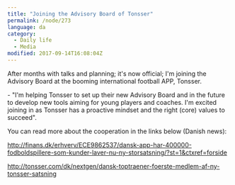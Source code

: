 ```yaml
---
title: "Joining the Advisory Board of Tonsser"
permalink: /node/273
language: da
category:
  - Daily life
  - Media
modified: 2017-09-14T16:08:04Z
---
```


After months with talks and planning; it's now official; I'm joining the Advisory Board at the booming international football APP, Tonsser.

\- "I'm helping Tonsser to set up their new Advisory Board and in the future to develop new tools aiming for young players and coaches. I'm excited joining in as Tonsser has a proactive mindset and the right (core) values to succeed".

You can read more about the cooperation in the links below (Danish news):

<http://finans.dk/erhverv/ECE9862537/dansk-app-har-400000-fodboldspillere-som-kunder-laver-nu-ny-storsatsning/?st=1&ctxref=forside>

<http://tonsser.com/dk/nextgen/dansk-toptraener-foerste-medlem-af-ny-tonsser-satsning​>
